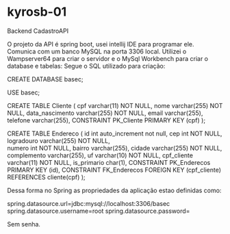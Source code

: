 # kyrosb-01
Backend CadastroAPI

O projeto da API é spring boot, usei intellij IDE para programar ele.
Comunica com um banco MySQL na porta 3306 local. 
Utilizei o Wampserver64 para criar o servidor e o MySql Workbench para criar o database e tabelas:
Segue o SQL utilizado para criação:

CREATE DATABASE basec;

USE basec;

CREATE TABLE Cliente (
    cpf varchar(11) NOT NULL,
    nome varchar(255) NOT NULL,
    data_nascimento varchar(255) NOT NULL,
    email varchar(255),
    telefone varchar(255),
	CONSTRAINT PK_Cliente PRIMARY KEY (cpf)
);

CREATE TABLE Endereco (
	id int auto_increment not null,
    cep int NOT NULL,
    logradouro varchar(255) NOT NULL,    
	numero int NOT NULL,
    bairro varchar(255),
    cidade varchar(255) NOT NULL,
    complemento varchar(255),
    uf varchar(10) NOT NULL,
    cpf_cliente varchar(11) NOT NULL,
    is_primario char(1),
	CONSTRAINT PK_Enderecos PRIMARY KEY (id),
    CONSTRAINT FK_Enderecos FOREIGN KEY (cpf_cliente) REFERENCES cliente(cpf)
);

Dessa forma no Spring as propriedades da aplicação estao definidas como:

spring.datasource.url=jdbc:mysql://localhost:3306/basec
spring.datasource.username=root
spring.datasource.password=

Sem senha.

